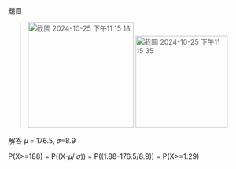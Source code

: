 題目
><img width="215" alt="截圖 2024-10-25 下午11 15 18" src="https://github.com/user-attachments/assets/cae2bc4d-1fcc-4828-bcf2-2d2294592487">
><img width="187" alt="截圖 2024-10-25 下午11 15 35" src="https://github.com/user-attachments/assets/82982cf4-4bff-4f85-831d-9fd067098123">
解答
𝜇 = 176.5,  𝜎=8.9

P(X>=188) = P((X-𝜇/ 𝜎)) = P((1.88-176.5/8.9)) = P(X>=1.29)
